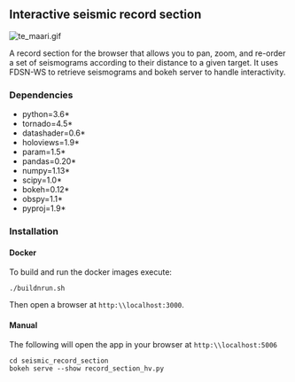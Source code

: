 ## Interactive seismic record section
![te_maari.gif](./te_maari.gif)

A record section for the browser that allows you to pan, zoom, and re-order a set of seismograms according to their distance to a given target.
It uses FDSN-WS to retrieve seismograms and bokeh server to handle interactivity.

### Dependencies
* python=3.6*
* tornado=4.5*
* datashader=0.6*
* holoviews=1.9*
* param=1.5*
* pandas=0.20*
* numpy=1.13*
* scipy=1.0*
* bokeh=0.12*
* obspy=1.1*
* pyproj=1.9*

### Installation
#### Docker
To build and run the docker images execute:
```
./buildnrun.sh
```
Then open a browser at `http:\\localhost:3000`.

#### Manual
The following will open the app in your browser at `http:\\localhost:5006`
```
cd seismic_record_section
bokeh serve --show record_section_hv.py
```
